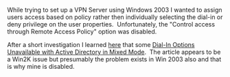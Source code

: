 
While trying to set up a VPN Server using Windows 2003 I wanted to assign users access based on policy rather then individually selecting the dial-in or deny privilege on the user properties.  Unfortunately, the "Control access through Remote Access Policy" option was disabled.

After a short investigation I learned [here](https://support.microsoft.com/?kbid=313082) that some [Dial-In Options Unavailable with Active Directory in Mixed Mode](https://support.microsoft.com/default.aspx?scid=kb;EN-US;193897).  The article appears to be a Win2K issue but presumably the problem exists in Win 2003 also and that is why mine is disabled.
